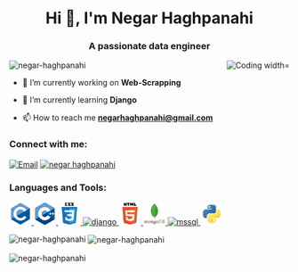 <h1 align="center">Hi 👋, I'm Negar Haghpanahi</h1>
<h3 align="center">A passionate data engineer</h3>
<img align="right" alt="Coding width="400" src="https://encrypted-tbn0.gstatic.com/images?q=tbn:ANd9GcQ4KfQBzHE-UQ9GZDpiJU0K9GnO_GDocAM-0u5P7o-IPODPkieCWrawoMOr8rnDCKDfu0k&usqp=CAU">

<p align="left"> <img src="https://komarev.com/ghpvc/?username=negar-haghpanahi&label=Profile%20views&color=0e75b6&style=flat" alt="negar-haghpanahi" /> </p>

- 🔭 I’m currently working on **Web-Scrapping**

- 🌱 I’m currently learning **Django**

- 📫 How to reach me **negarhaghpanahi@gmail.com**

<h3 align="left">Connect with me:</h3>
<p align="left">
<a href="mailto:negarhaghpanahi@gmail.com" target="_blank"><img align="center" src="https://cdn1.iconfinder.com/data/icons/google-new-logos-1/32/gmail_new_logo-1024.png" alt="Email" height="30" width="40" /></a>
<a href="https://linkedin.com/in/negar haghpanahi" target="blank"><img align="center" src="https://raw.githubusercontent.com/rahuldkjain/github-profile-readme-generator/master/src/images/icons/Social/linked-in-alt.svg" alt="negar haghpanahi" height="30" width="40" /></a>
</p>




<h3 align="left">Languages and Tools:</h3>
<p align="left"> <a href="https://www.cprogramming.com/" target="_blank" rel="noreferrer"> <img src="https://raw.githubusercontent.com/devicons/devicon/master/icons/c/c-original.svg" alt="c" width="40" height="40"/> </a> <a href="https://www.w3schools.com/cpp/" target="_blank" rel="noreferrer"> <img src="https://raw.githubusercontent.com/devicons/devicon/master/icons/cplusplus/cplusplus-original.svg" alt="cplusplus" width="40" height="40"/> </a> <a href="https://www.w3schools.com/css/" target="_blank" rel="noreferrer"> <img src="https://raw.githubusercontent.com/devicons/devicon/master/icons/css3/css3-original-wordmark.svg" alt="css3" width="40" height="40"/> </a> <a href="https://www.djangoproject.com/" target="_blank" rel="noreferrer"> <img src="https://cdn.worldvectorlogo.com/logos/django.svg" alt="django" width="40" height="40"/> </a> <a href="https://www.w3.org/html/" target="_blank" rel="noreferrer"> <img src="https://raw.githubusercontent.com/devicons/devicon/master/icons/html5/html5-original-wordmark.svg" alt="html5" width="40" height="40"/> </a> <a href="https://www.mongodb.com/" target="_blank" rel="noreferrer"> <img src="https://raw.githubusercontent.com/devicons/devicon/master/icons/mongodb/mongodb-original-wordmark.svg" alt="mongodb" width="40" height="40"/> </a> <a href="https://www.microsoft.com/en-us/sql-server" target="_blank" rel="noreferrer"> <img src="https://www.svgrepo.com/show/303229/microsoft-sql-server-logo.svg" alt="mssql" width="40" height="40"/> </a> <a href="https://www.python.org" target="_blank" rel="noreferrer"> <img src="https://raw.githubusercontent.com/devicons/devicon/master/icons/python/python-original.svg" alt="python" width="40" height="40"/> </a> </p>

<p><img align="left" src="https://github-readme-stats.vercel.app/api/top-langs?username=negar-haghpanahi&show_icons=true&locale=en&layout=compact" alt="negar-haghpanahi" /></p>

<p>&nbsp;<img align="center" src="https://github-readme-stats.vercel.app/api?username=negar-haghpanahi&show_icons=true&locale=en" alt="negar-haghpanahi" /></p>

<p><img align="center" src="https://github-readme-streak-stats.herokuapp.com/?user=negar-haghpanahi&" alt="negar-haghpanahi" /></p>
